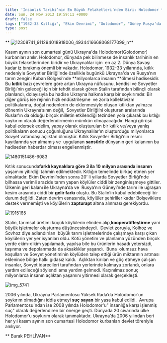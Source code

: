 ```yaml
---
title: 'İnsanlık Tarihi’nin En Büyük Felaketleri’nden Biri: Holodomor *, Burak Pehlivan'
date: Sun, 24 Nov 2013 19:59:11 +0000
draft: false
tags: ["1932-33 Kıtlığı", "Ekim Devrimi", "Golodomor", "Güney Rusya'da tarım", "Holodomor", "Holodomor Anıtı", "kolhoz", "kooperatifleşme politikaları", "Kültür ve Din", "sovhoz", "Sovyet sansürü", "Tarih", "Turuncu Devrim", "Ukrayna", "Ukrayna'daki büyük kıtlık", "Viktor Yuşenko", "Yüksek Rada"]
type: post
---
```


** ![12308741_911294018918006_4934416668068177099_n](https://burakpehlivan.org/wp-content/uploads/2013/11/12308741_911294018918006_4934416668068177099_n.jpg)**













Kasım ayının son cumartesi günü Ukrayna'da Holodomor(Golodomor) kurbanları anılır. Holodomor, dünyada pek bilinmese de insanlık tarihinin en büyük felaketlerinden biridir ve Ukraynalılar için  en az 2. Dünya Savaşı kadar iz bırakmış önemli bir vakadır. Holodomor, 1932-33 yıllarında, kıtlık nedeniyle Sovyetler Birliği'nde özellikle bugünkü Ukrayna'da ve Rusya’nın tarım zengini Kuban Bölgesi’nde **milyonlarca insanın **ölmesi hadisesidir. Bu **kıtlık** bazı çevrelere göre artan Ukrayna nüfusunu, kendisi ve Sovyetler Birliği’nin geleceği için bir tehdit olarak gören Stalin tarafından bilinçli olarak planlandı, dolayısıyla bu hadise Ukrayna halkına karşı bir soykırımdır. Bir diğer görüş ise rejimin hızlı endüstrileşme  ve zorla kollektivizm politikalarına, doğal nedenlerin de eklenmesiyle oluşan kıtlıktan yalnızca dönemin Ukrayna’sının değil,  Sovyetler Birliği’ni oluşturan aralarında Ruslar'ın da olduğu birçok milletin etkilendiği tezinden yola çıkarak bu kıtlığı soykırım olarak değerlendirmenin mümkün olmayacağıdır. Hangi görüşü kabul edersek edelim, yapay olarak oluşturulan bir kıtlık ve/veya yanlış politikaların sonucu çoğunluğunu Ukraynalılar'ın oluşturduğu milyonlarca Sovyet vatandaşı açlıktan ölmüştür. Kıtlık Sovyetler Birliği’nin resmi kayıtlarında yer almamış ve  uygulanan **sansürle** dünyanın geri kalanının bu hadiseden haberdar olması engellenmiştir.

![1480151486-6083](https://burakpehlivan.org/wp-content/uploads/2013/11/1480151486-6083.jpg)

Kıtlık sonucunda**farklı kaynaklara göre 3 ila 10 milyon arasında insanın** yaşamını yitirdiği tahmin edilmektedir. Kıtlığın temelinde birkaç etmen yer almaktadır. Ekim Devrimi’nden sonra 20’ li yıllarda Sovyetler Birliği’nde bilhassa verimli arazide tarım yapan köylüler ciddi bir zenginleşmeye gittiler. Ülkenin geri kalanı ile Ukrayna’da ve  Rusya’nın Güneyi’nde tarım ile uğraşan kesim arasında ciddi bir **gelir farkı** oluştu. Bu Stalin’in kabul edebileceği bir durum değildi. Zaten devrim esnasında,
köylüler şehirliler kadar Bolşeviklere destek vermemişti ve köylülerin **zapturapt** altına alınması gerekiyordu.

![1915165](https://burakpehlivan.org/wp-content/uploads/2013/11/1915165.jpeg)

Stalin, tarımsal üretimi küçük köylülerin elinden alıp,**kooperatifleştirme** yani büyük işletmeler oluşturma düşüncesindeydi.  Devlet zoruyla, Kolhoz ve Sovhoz diye adlandırılan  büyük tarım işletmelerinde çalışmaya karşı çıkan köylülerin yer yer isyanları oldu. Kötü yönetim ve planlama yüzünden birçok yerde ekim-dikim yapılamadı, yapılsa bile bu ürünlerin hasadı yetersizdi, taşınma ve depolanmada da aksaklıklar yaşandı.  Buna  olumsuz hava koşulları ve Sovyet yönetiminin köylüden talep ettiği ürün miktarının artması eklenince bölge halkı gıdasız kaldı.  Açlıktan kırılan ve göç etmeye çalışan insanlar, Sovyet idarecileri tarafından yerlerinde kalmaya zorlandı, onlara yardım edileceği söylendi ama yardım gelmedi. Kaçınılmaz sonuç milyonlarca insanın açlıktan yaşamını yitirmesi olarak gerçekleşti.

![img_5741](https://burakpehlivan.org/wp-content/uploads/2013/11/IMG_5741.jpg)

2006 yılında, Ukrayna Parlamentosu Yüksek Rada’da Holodomor’un soykırım olmadığını iddia etmeyi **suç sayan** bir yasa kabul edildi.  Avrupa Parlamentosu'ndan ise 2008 yılında Holodomor'u" insanlığa karşı işlenmiş  suç" olarak değerlendiren bir önerge geçti. Dünyada 20 civarında ülke Holodomor’u soykırım olarak tanımaktadır. Ukrayna’da 2006 yılından beri her yıl kasım ayının son cumartesi Holodomor kurbanları devlet töreniyle anılıyor.

** Burak PEHLİVAN**







